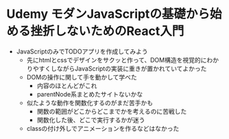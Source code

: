 # Udemy モダンJavaScriptの基礎から始める挫折しないためのReact入門
- JavaScriptのみでTODOアプリを作成してみよう<br>
	- 先にhtmlとcssでデザインをサクッと作って、DOM構造を視覚的にわかりやすくしながらJavaScriptの実装に重きが置かれていてよかった
	- DOMの操作に関して手を動かして学べた
		- 内容のほとんどがこれ
		- parentNode系まとめたサイトないかな 
	- 似たような動作を関数化するのがまだ苦手かも
		- 関数の範囲がどこからどこまでかを考えるのに苦戦した
		- 関数化した後、どこで実行するかが迷う
	- classの付け外しでアニメーションを作るなどはなかった

